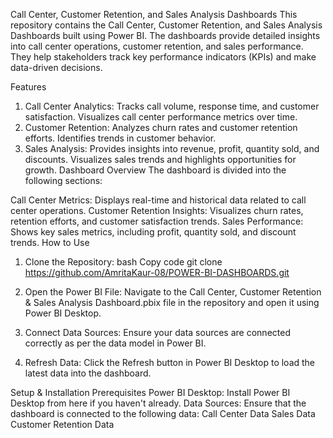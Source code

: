 Call Center, Customer Retention, and Sales Analysis Dashboards
This repository contains the Call Center, Customer Retention, and Sales Analysis Dashboards built using Power BI. The dashboards provide detailed insights into call center operations, customer retention, and sales performance. They help stakeholders track key performance indicators (KPIs) and make data-driven decisions.

Features
1. Call Center Analytics:
Tracks call volume, response time, and customer satisfaction.
Visualizes call center performance metrics over time.
2. Customer Retention:
Analyzes churn rates and customer retention efforts.
Identifies trends in customer behavior.
3. Sales Analysis:
Provides insights into revenue, profit, quantity sold, and discounts.
Visualizes sales trends and highlights opportunities for growth.
Dashboard Overview
The dashboard is divided into the following sections:

Call Center Metrics: Displays real-time and historical data related to call center operations.
Customer Retention Insights: Visualizes churn rates, retention efforts, and customer satisfaction trends.
Sales Performance: Shows key sales metrics, including profit, quantity sold, and discount trends.
How to Use
1. Clone the Repository:
bash
Copy code
git clone https://github.com/AmritaKaur-08/POWER-BI-DASHBOARDS.git
2. Open the Power BI File:
Navigate to the Call Center, Customer Retention & Sales Analysis Dashboard.pbix file in the repository and open it using Power BI Desktop.

3. Connect Data Sources:
Ensure your data sources are connected correctly as per the data model in Power BI.

5. Refresh Data:
Click the Refresh button in Power BI Desktop to load the latest data into the dashboard.

Setup & Installation
Prerequisites
Power BI Desktop: Install Power BI Desktop from here if you haven't already.
Data Sources: Ensure that the dashboard is connected to the following data:
Call Center Data
Sales Data
Customer Retention Data
